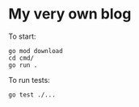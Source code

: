 # My very own blog

To start: 

```
go mod download
cd cmd/
go run .
```

To run tests:

```
go test ./...
```


